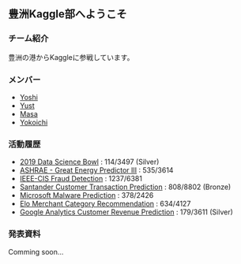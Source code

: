 ## 豊洲Kaggle部へようこそ
### チーム紹介
豊洲の港からKaggleに参戦しています。

### メンバー
 - [Yoshi](https://www.kaggle.com/yoshimitsuyagi)
 - [Yust](https://www.kaggle.com/yu19900724)
 - [Masa](https://www.kaggle.com/sajikim)
 - [Yokoichi](https://www.kaggle.com/yokoichi)

### 活動履歴
 - [2019 Data Science Bowl](https://www.kaggle.com/c/data-science-bowl-2019) : 114/3497 (Silver)
 - [ASHRAE - Great Energy Predictor III](https://www.kaggle.com/c/ashrae-energy-prediction) : 535/3614
 - [IEEE-CIS Fraud Detection](https://www.kaggle.com/c/ieee-fraud-detection) : 1237/6381
 - [Santander Customer Transaction Prediction](https://www.kaggle.com/c/santander-customer-transaction-prediction) : 808/8802 (Bronze)
 - [Microsoft Malware Prediction](https://www.kaggle.com/c/microsoft-malware-prediction) : 378/2426
 - [Elo Merchant Category Recommendation](https://www.kaggle.com/c/elo-merchant-category-recommendation) : 634/4127
 - [Google Analytics Customer Revenue Prediction](https://www.kaggle.com/c/ga-customer-revenue-prediction) : 179/3611 (Silver)

### 発表資料
Comming soon...
